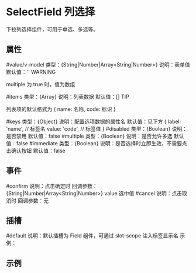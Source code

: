 # SelectField 列选择

下拉列选择组件，可用于单选、多选等。

## 属性

#value/v-model
类型：{String|Number|Array<String|Number>}
说明：表单值
默认值：''
WARNING

multiple 为 true 时，值为数组

#items
类型：{Array<Object>}
说明：列表数据
默认值：[]
TIP

列表项的默认格式为 { name: 名称, code: 标识 }

#keys
类型：{Object}
说明：配置选项数据的属性名
默认值：见下方
{
label: 'name', // 标签名
value: 'code', // 标签值
}
#disabled
类型：{Boolean}
说明：是否禁用
默认值：false
#multiple
类型：{Boolean}
说明：是否允许多选
默认值：false
#immediate
类型：{Boolean}
说明：是否选择时立即生效，不需要点击确认按钮
默认值：false

## 事件

#confirm
说明：点击确定时
回调参数：{String|Number|Array<String|Number>} value 选中值
#cancel
说明：点击取消时
回调参数：无

## 插槽

#default
说明：默认插槽为 Field 组件，可通过 slot-scope 注入标签显示名
示例：
<tree-field>
<template slot-scope="{ valueShow }">
<van-cell :title="valueShow">
</template>
</tree-field>

## 示例

<template>
  <div>
    <select-field 
      v-model="type1" 
      :items="items" 
      immediate 
      label="简单选择" 
    />
    <select-field 
      v-model="type2" 
      :items="items" 
      :immediate="false" 
      label="单选确定" 
    />
    <select-field 
      v-model="type3" 
      :items="items" 
      :immediate="false" 
      multiple
      label="多选确定" 
    />
  </div>
</template>

<script>
import { SelectField } from '@fe/packages/components'

export default {
  name: 'SelectFieldExample',
  components: {
    SelectField
  },
  data() {
    return {
      type1: '',
      type2: '',
      type3: '',
      items: [
        {
          code: 1,
          name: '意见征集'
        },
        {
          code: 2,
          name: '社区活动'
        },
        {
          code: 3,
          name: '邻里圈'
        },
        {
          code: 4,
          name: '跳蚤市场'
        }
      ]
    }
  }
}
</script>
